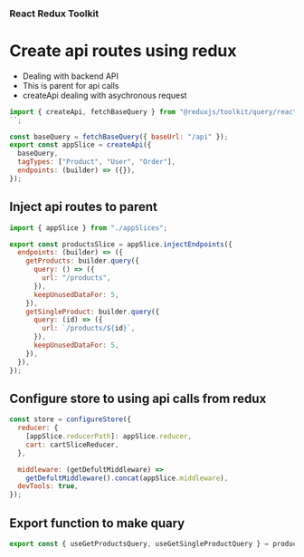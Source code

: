 ### React Redux Toolkit

# Create api routes using redux

- Dealing with backend API
- This is parent for api calls
- createApi dealing with asychronous request

```js
import { createApi, fetchBaseQuery } from "@reduxjs/toolkit/query/react";
``;

const baseQuery = fetchBaseQuery({ baseUrl: "/api" });
export const appSlice = createApi({
  baseQuery,
  tagTypes: ["Product", "User", "Order"],
  endpoints: (builder) => ({}),
});
```

## Inject api routes to parent

```js
import { appSlice } from "./appSlices";

export const productsSlice = appSlice.injectEndpoints({
  endpoints: (builder) => ({
    getProducts: builder.query({
      query: () => ({
        url: "/products",
      }),
      keepUnusedDataFor: 5,
    }),
    getSingleProduct: builder.query({
      query: (id) => ({
        url: `/products/${id}`,
      }),
      keepUnusedDataFor: 5,
    }),
  }),
});
```

## Configure store to using api calls from redux

```js
const store = configureStore({
  reducer: {
    [appSlice.reducerPath]: appSlice.reducer,
    cart: cartSliceReducer,
  },

  middleware: (getDefultMiddleware) =>
    getDefultMiddleware().concat(appSlice.middleware),
  devTools: true,
});
```

## Export function to make quary

```js
export const { useGetProductsQuery, useGetSingleProductQuery } = productsSlice;
```
